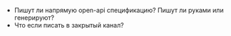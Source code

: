 - Пишут ли напрямую open-api спецификацию? Пишут ли руками или генерируют?
- Что если писать в закрытый канал?
